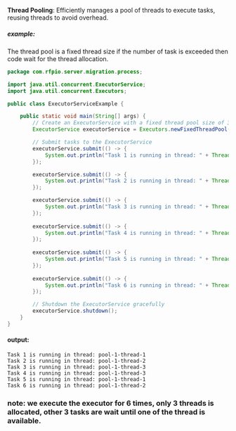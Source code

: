 **Thread Pooling**: Efficiently manages a pool of threads to execute tasks, reusing threads to avoid overhead.

##### example:
The thread pool is a fixed thread size if the number of task is exceeded then code wait for the thread allocation.

```java
package com.rfpio.server.migration.process;

import java.util.concurrent.ExecutorService;
import java.util.concurrent.Executors;

public class ExecutorServiceExample {

    public static void main(String[] args) {
        // Create an ExecutorService with a fixed thread pool size of 3
        ExecutorService executorService = Executors.newFixedThreadPool(3);

        // Submit tasks to the ExecutorService
        executorService.submit(() -> {
            System.out.println("Task 1 is running in thread: " + Thread.currentThread().getName());
        });

        executorService.submit(() -> {
            System.out.println("Task 2 is running in thread: " + Thread.currentThread().getName());
        });

        executorService.submit(() -> {
            System.out.println("Task 3 is running in thread: " + Thread.currentThread().getName());
        });
        
        executorService.submit(() -> {
            System.out.println("Task 4 is running in thread: " + Thread.currentThread().getName());
        });
        
        executorService.submit(() -> {
            System.out.println("Task 5 is running in thread: " + Thread.currentThread().getName());
        });
        
        executorService.submit(() -> {
            System.out.println("Task 6 is running in thread: " + Thread.currentThread().getName());
        });

        // Shutdown the ExecutorService gracefully
        executorService.shutdown();
    }
}
```

#### output:
```
Task 1 is running in thread: pool-1-thread-1
Task 2 is running in thread: pool-1-thread-2
Task 3 is running in thread: pool-1-thread-3
Task 4 is running in thread: pool-1-thread-3
Task 5 is running in thread: pool-1-thread-1
Task 6 is running in thread: pool-1-thread-2
```
### note: we execute the executor for 6 times, only 3 threads is allocated, other 3 tasks are wait until one of the thread is available.


